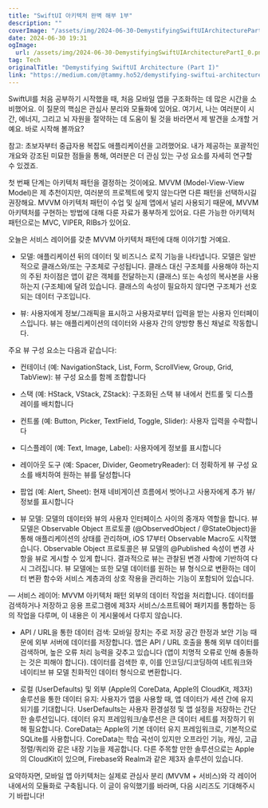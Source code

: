 ```yaml
---
title: "SwiftUI 아키텍처 완벽 해부 1부"
description: ""
coverImage: "/assets/img/2024-06-30-DemystifyingSwiftUIArchitecturePartI_0.png"
date: 2024-06-30 19:31
ogImage:
  url: /assets/img/2024-06-30-DemystifyingSwiftUIArchitecturePartI_0.png
tag: Tech
originalTitle: "Demystifying SwiftUI Architecture (Part I)"
link: "https://medium.com/@tammy.ho52/demystifying-swiftui-architecture-part-i-d6c36997ac4b"
---
```


SwiftUI를 처음 공부하기 시작했을 때, 처음 모바일 앱을 구조화하는 데 많은 시간을 소비했어요. 이 질문의 핵심은 관심사 분리와 모듈화에 있어요. 여기서, 나는 여러분이 시간, 에너지, 그리고 뇌 자원을 절약하는 데 도움이 될 것을 바라면서 제 발견을 소개할 거예요. 바로 시작해 볼까요?

참고: 초보자부터 중급자용 복잡도 애플리케이션을 고려했어요. 내가 제공하는 포괄적인 개요와 강조된 미묘한 점들을 통해, 여러분은 더 관심 있는 구성 요소를 자세히 연구할 수 있겠죠.

첫 번째 단계는 아키텍처 패턴을 결정하는 것이에요. MVVM (Model-View-View Model)은 제 추천이지만, 여러분의 프로젝트에 맞지 않는다면 다른 패턴을 선택하시길 권장해요. MVVM 아키텍처 패턴이 수업 및 실제 앱에서 널리 사용되기 때문에, MVVM 아키텍처를 구현하는 방법에 대해 다룬 자료가 풍부하게 있어요. 다른 가능한 아키텍처 패턴으로는 MVC, VIPER, RIBs가 있어요.

오늘은 서비스 레이어를 갖춘 MVVM 아키텍처 패턴에 대해 이야기할 거예요.

<div class="content-ad"></div>

- 모델: 애플리케이션 뒤의 데이터 및 비즈니스 로직 기능을 나타냅니다. 모델은 일반적으로 클래스와/또는 구조체로 구성됩니다. 클래스 대신 구조체를 사용해야 하는지의 주된 차이점은 앱이 같은 객체를 전달하는지 (클래스) 또는 속성의 복사본을 사용하는지 (구조체)에 달려 있습니다. 클래스의 속성이 필요하지 않다면 구조체가 선호되는 데이터 구조입니다.

- 뷰: 사용자에게 정보/그래픽을 표시하고 사용자로부터 입력을 받는 사용자 인터페이스입니다. 뷰는 애플리케이션의 데이터와 사용자 간의 양방향 통신 채널로 작동합니다.

주요 뷰 구성 요소는 다음과 같습니다:

- 컨테이너 (예: NavigationStack, List, Form, ScrollView, Group, Grid, TabView): 뷰 구성 요소를 함께 조합합니다
- 스택 (예: HStack, VStack, ZStack): 구조화된 스택 뷰 내에서 컨트롤 및 디스플레이를 배치합니다
- 컨트롤 (예: Button, Picker, TextField, Toggle, Slider): 사용자 입력을 수락합니다
- 디스플레이 (예: Text, Image, Label): 사용자에게 정보를 표시합니다
- 레이아웃 도구 (예: Spacer, Divider, GeometryReader): 더 정확하게 뷰 구성 요소를 배치하여 원하는 뷰를 달성합니다
- 팝업 (예: Alert, Sheet): 현재 네비게이션 흐름에서 벗어나고 사용자에게 추가 뷰/정보를 표시합니다

- 뷰 모델: 모델의 데이터와 뷰의 사용자 인터페이스 사이의 중개자 역할을 합니다. 뷰 모델은 Observable Object 프로토콜 (@ObservedObject / @StateObject)을 통해 애플리케이션의 상태를 관리하며, iOS 17부터 Observable Macro도 시작했습니다. Observable Object 프로토콜은 뷰 모델의 @Published 속성이 변경 사항을 뷰로 게시할 수 있게 합니다. 결과적으로 뷰는 관찰된 변경 사항에 기반하여 다시 그려집니다. 뷰 모델에는 또한 모델 데이터를 원하는 뷰 형식으로 변환하는 데이터 변환 함수와 서비스 계층과의 상호 작용을 관리하는 기능이 포함되어 있습니다.

<div class="content-ad"></div>

— 서비스 레이어: MVVM 아키텍처 패턴 외부의 데이터 작업을 처리합니다. 데이터를 검색하거나 저장하고 응용 프로그램에 제3자 서비스/소프트웨어 패키지를 통합하는 등의 작업을 다루며, 이 내용은 이 게시물에서 다루지 않습니다.

- API / URL을 통한 데이터 검색: 모바일 장치는 주로 저장 공간 한정과 보안 기능 때문에 외부 서버에 데이터를 저장합니다. 앱은 API / URL 호출을 통해 외부 데이터를 검색하며, 높은 오류 처리 능력을 갖추고 있습니다 (앱이 치명적 오류로 인해 충돌하는 것은 피해야 합니다). 데이터를 검색한 후, 이를 인코딩/디코딩하여 네트워크와 네이티브 뷰 모델 친화적인 데이터 형식으로 변환합니다.

- 로컬 (UserDefaults) 및 외부 (Apple의 CoreData, Apple의 CloudKit, 제3자) 솔루션을 통한 데이터 유지: 사용자가 앱을 사용할 때, 앱 데이터가 세션 간에 유지되기를 기대합니다. UserDefaults는 사용자 환경설정 및 앱 설정을 저장하는 간단한 솔루션입니다. 데이터 유지 프레임워크/솔루션은 큰 데이터 세트를 저장하기 위해 필요합니다. CoreData는 Apple의 기본 데이터 유지 프레임워크로, 기본적으로 SQLite를 사용합니다. CoreData는 학습 곡선이 있지만 오프라인 기능, 캐싱, 고급 정렬/쿼리와 같은 내장 기능을 제공합니다. 다른 주목할 만한 솔루션으로는 Apple의 CloudKit이 있으며, Firebase와 Realm과 같은 제3자 솔루션이 있습니다.

요약하자면, 모바일 앱 아키텍처는 실제로 관심사 분리 (MVVM + 서비스)와 각 레이어 내에서의 모듈화로 구축됩니다. 이 글이 유익했기를 바라며, 다음 시리즈도 기대해주시기 바랍니다!
